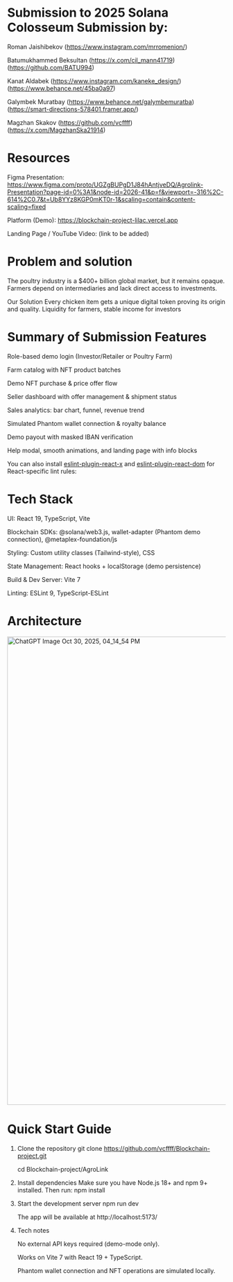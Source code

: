 # Submission to 2025 Solana Colosseum Submission by:

Roman Jaishibekov (https://www.instagram.com/mrromenion/) 

Batumukhammed Beksultan (https://x.com/cil_mann41719) (https://github.com/BATU994)

Kanat Aldabek (https://www.instagram.com/kaneke_design/) (https://www.behance.net/45ba0a97)

Galymbek Muratbay (https://www.behance.net/galymbemuratba) (https://smart-directions-578401.framer.app/)

Magzhan Skakov (https://github.com/vcffff) (https://x.com/MagzhanSka21914)

# Resources

Figma Presentation:
https://www.figma.com/proto/UGZgBUPgD1J84hAntjveDQ/Agrolink-Presentation?page-id=0%3A1&node-id=2026-41&p=f&viewport=-316%2C-614%2C0.7&t=Ub8YYz8KGP0mKT0r-1&scaling=contain&content-scaling=fixed

Platform (Demo):
https://blockchain-project-lilac.vercel.app

Landing Page / YouTube Video:
(link to be added)

# Problem and solution
The poultry industry is a $400+ billion global market, but it remains opaque.
Farmers depend on intermediaries and lack direct access to investments.

Our Solution
Every chicken item gets a unique digital token proving its origin and quality.
Liquidity for farmers, stable income for investors

# Summary of Submission Features

Role-based demo login (Investor/Retailer or Poultry Farm)

Farm catalog with NFT product batches

Demo NFT purchase & price offer flow

Seller dashboard with offer management & shipment status

Sales analytics: bar chart, funnel, revenue trend

Simulated Phantom wallet connection & royalty balance

Demo payout with masked IBAN verification

Help modal, smooth animations, and landing page with info blocks

You can also install [eslint-plugin-react-x](https://github.com/Rel1cx/eslint-react/tree/main/packages/plugins/eslint-plugin-react-x) and [eslint-plugin-react-dom](https://github.com/Rel1cx/eslint-react/tree/main/packages/plugins/eslint-plugin-react-dom) for React-specific lint rules:

# Tech Stack

UI: React 19, TypeScript, Vite

Blockchain SDKs: @solana/web3.js, wallet-adapter (Phantom demo connection), @metaplex-foundation/js

Styling: Custom utility classes (Tailwind-style), CSS

State Management: React hooks + localStorage (demo persistence)

Build & Dev Server: Vite 7

Linting: ESLint 9, TypeScript-ESLint

# Architecture
<img width="700" height="1080" alt="ChatGPT Image Oct 30, 2025, 04_14_54 PM" src="https://github.com/user-attachments/assets/82822488-e408-4a4c-bada-18ac2b4dbb22" />

# Quick Start Guide

1. Clone the repository
   git clone https://github.com/vcffff/Blockchain-project.git
   
   cd Blockchain-project/AgroLink

3. Install dependencies
   Make sure you have Node.js 18+ and npm 9+ installed.
   Then run:
   npm install

4. Start the development server
   npm run dev

   The app will be available at http://localhost:5173/

4. Tech notes

   No external API keys required (demo-mode only).

   Works on Vite 7 with React 19 + TypeScript.

   Phantom wallet connection and NFT operations are simulated locally.

